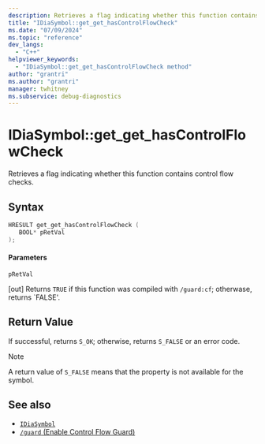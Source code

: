 ```yaml
---
description: Retrieves a flag indicating whether this function contains control flow checks.
title: "IDiaSymbol::get_get_hasControlFlowCheck"
ms.date: "07/09/2024"
ms.topic: "reference"
dev_langs:
  - "C++"
helpviewer_keywords:
  - "IDiaSymbol::get_get_hasControlFlowCheck method"
author: "grantri"
ms.author: "grantri"
manager: twhitney
ms.subservice: debug-diagnostics
---
```


# IDiaSymbol::get_get_hasControlFlowCheck

Retrieves a flag indicating whether this function contains control flow checks.

## Syntax

```C++
HRESULT get_get_hasControlFlowCheck ( 
   BOOL* pRetVal
);
```

#### Parameters

 `pRetVal`

[out] Returns `TRUE` if this function was compiled with `/guard:cf`; otherwase, returns `FALSE'.

## Return Value

 If successful, returns `S_OK`; otherwise, returns `S_FALSE` or an error code.

> [!NOTE]
> A return value of `S_FALSE` means that the property is not available for the symbol.

## See also

- [`IDiaSymbol`](../../debugger/debug-interface-access/idiasymbol.md)
- [`/guard` (Enable Control Flow Guard)](/cpp/build/reference/guard-enable-control-flow-guard)
